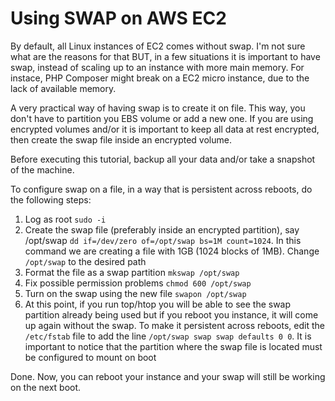 # Using SWAP on AWS EC2

By default, all Linux instances of EC2 comes without swap. I'm not sure what are
the reasons for that BUT, in a few situations it is important to have swap,
instead of scaling up to an instance with more main memory. For instace, PHP
Composer might break on a EC2 micro instance, due to the lack of available
memory.

A very practical way of having swap is to create it on file. This way, you don't
have to partition you EBS volume or add a new one. If you are using encrypted
volumes and/or it is important to keep all data at rest encrypted, then create
the swap file inside an encrypted volume.

Before executing this tutorial, backup all your data and/or take a snapshot of
the machine.

To configure swap on a file, in a way that is persistent across reboots, do the
following steps:

1. Log as root `sudo -i`
2. Create the swap file (preferably inside an encrypted partition), say
   /opt/swap `dd if=/dev/zero of=/opt/swap bs=1M count=1024`. In this command we
   are creating a file with 1GB (1024 blocks of 1MB). Change `/opt/swap` to the
   desired path
3. Format the file as a swap partition `mkswap /opt/swap`
4. Fix possible permission problems `chmod 600 /opt/swap`
5. Turn on the swap using the new file `swapon /opt/swap`
6. At this point, if you run top/htop you will be able to see the swap partition
   already being used but if you reboot you instance, it will come up again
   without the swap. To make it persistent across reboots, edit the `/etc/fstab`
   file to add the line `/opt/swap swap swap defaults 0 0`. It is important to
   notice that the partition where the swap file is located must be configured
   to mount on boot

Done. Now, you can reboot your instance and your swap will still be working on
the next boot.
